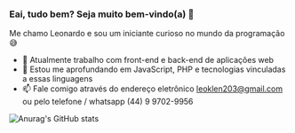 ### Eai, tudo bem? Seja muito bem-vindo(a) 👋

<!--
**leonardoklen/leonardoklen** is a ✨ _special_ ✨ repository because its `README.md` (this file) appears on your GitHub profile.
-->

Me chamo Leonardo e sou um iniciante curioso no mundo da programação 😅

- 🔭 Atualmente trabalho com front-end e back-end de aplicações web
- 🌱 Estou me aprofundando em JavaScript, PHP e tecnologias vinculadas a essas linguagens
- 📫 Fale comigo através do endereço eletrônico leoklen203@gmail.com ou pelo telefone / whatsapp (44) 9 9702-9956

![Anurag's GitHub stats](https://github-readme-stats.vercel.app/api?username=leonardoklen&count_private=true&show_icons=true)
